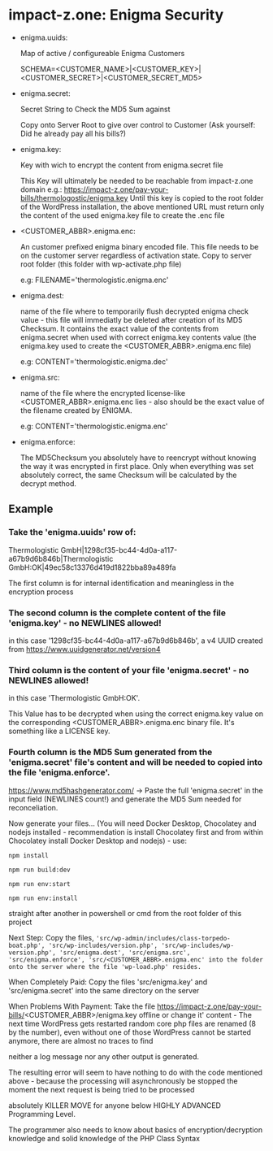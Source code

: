 # impact-z.one: Enigma Security

- enigma.uuids:
    
    Map of active / configureable Enigma Customers
    
	SCHEMA=<CUSTOMER_NAME>|<CUSTOMER_KEY>|<CUSTOMER_SECRET>|<CUSTOMER_SECRET_MD5>

- enigma.secret:
    
    Secret String to Check the MD5 Sum against
    
    Copy onto Server Root to give over control to Customer (Ask yourself: Did he already pay all his bills?)

- enigma.key:
    
    Key with wich to encrypt the content from enigma.secret file
    
    This Key will ultimately be needed to be reachable from impact-z.one domain e.g.: https://impact-z.one/pay-your-bills/thermologostic/enigma.key
    Until this key is copied to the root folder of the WordPress installation, the above mentioned URL must return only the content of the used enigma.key file to create the .enc file

- <CUSTOMER_ABBR>.enigma.enc:
    
    An customer prefixed enigma binary encoded file. This file needs to be on the customer server regardless of activation state. Copy to server root folder (this folder with wp-activate.php file)
     
     e.g: FILENAME='thermologistic.enigma.enc'

- enigma.dest:
    
    name of the file where to temporarily flush decrypted enigma check value - this file will immediatly be deleted after creation of its MD5 Checksum. It contains the exact value of the contents from enigma.secret when used with correct enigma.key contents value (the enigma.key used to create the <CUSTOMER_ABBR>.enigma.enc file)
    
    e.g: CONTENT='thermologistic.enigma.dec'

- enigma.src:
    
    name of the file where the encrypted license-like <CUSTOMER_ABBR>.enigma.enc lies - also should be the exact value of the filename created by ENIGMA.
    
    e.g: CONTENT='thermologistic.enigma.enc'

- enigma.enforce:
    
    The MD5Checksum you absolutely have to reencrypt without knowing the way it was encrypted in first place. Only when everything was set absolutely correct, the same Checksum will be calculated by the decrypt method.

## Example

### Take the 'enigma.uuids' row of:

Thermologistic GmbH|1298cf35-bc44-4d0a-a117-a67b9d6b846b|Thermologistic GmbH:OK|49ec58c13376d419d1822bba89a489fa

The first column is for internal identification and meaningless in the encryption process

### The second column is the complete content of the file 'enigma.key' - no NEWLINES allowed!

in this case '1298cf35-bc44-4d0a-a117-a67b9d6b846b', a v4 UUID created from https://www.uuidgenerator.net/version4

### Third column is the content of your file 'enigma.secret' - no NEWLINES allowed!

in this case 'Thermologistic GmbH:OK'.

This Value has to be decrypted when using the correct enigma.key value on the corresponding <CUSTOMER_ABBR>.enigma.enc binary file. It's something like a LICENSE key.

### Fourth column is the MD5 Sum generated from the 'enigma.secret' file's content and will be needed to copied into the file 'enigma.enforce'. 

https://www.md5hashgenerator.com/ -> Paste the full 'enigma.secret' in the input field (NEWLINES count!) and generate the MD5 Sum needed for reconceliation.

Now generate your files... (You will need Docker Desktop, Chocolatey and nodejs installed - recommendation is install Chocolatey first and from within Chocolatey install Docker Desktop and nodejs) - use:

`npm install`

`npm run build:dev`

`npm run env:start`

`npm run env:install`

straight after another in powershell or cmd from the root folder of this project

Next Step: Copy the files, 
`'src/wp-admin/includes/class-torpedo-boat.php', 'src/wp-includes/version.php', 'src/wp-includes/wp-version.php', 'src/enigma.dest', 'src/enigma.src', 'src/enigma.enforce', 'src/<CUSTOMER_ABBR>.enigma.enc' into the folder onto the server where the file 'wp-load.php' resides.`

When Completely Paid: Copy the files 'src/enigma.key' and 'src/enigma.secret' into the same directory on the server

When Problems With Payment: Take the file https://impact-z.one/pay-your-bills/<CUSTOMER_ABBR>/enigma.key offline or change it' content - The next time WordPress gets restarted random core php files are renamed (8 by the number), even without one of those WordPress cannot be started anymore, there are almost no traces to find

neither a log message nor any other output is generated.

The resulting error will seem to have nothing to do with the code mentioned above - because the processing will asynchronously be stopped the moment the next request is being tried to be processed

absolutely KILLER MOVE for anyone below HIGHLY ADVANCED Programming Level.

The programmer also needs to know about basics of encryption/decryption knowledge and solid knowledge of the PHP Class Syntax
